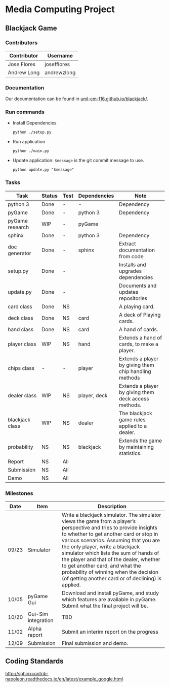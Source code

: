 # Media Computing Project

## Blackjack Game

### Contributors

Contributor | Username
------------|------------
Jose Flores | josefflores
Andrew Long | andrewzlong

### Documentation
Our documentation can be found in [uml-cm-f16.github.io/blackjack/](https://uml-cm-f16.github.io/blackjack/).

### Run commands

+ Install Dependencies

  `python ./setup.py`

+ Run application

  `python ./main.py`

+ Update application: `$message` is the git commit message to use.

  `python update.py "$message"`

### Tasks

Task            | Status | Test | Dependencies      | Note
----------------|--------|------|-------------------|-----
python 3        | Done   | -    | -                 | Dependency
pyGame          | Done   | -    | python 3          | Dependency
pyGame research | WIP    | -    | pyGame            |
sphinx          | Done   | -    | python 3          | Dependency
doc generator   | Done   | -    | sphinx            | Extract documentation from code
setup.py        | Done   | -    |                   | Installs and upgrades dependencies
update.py       | Done   | -    |                   | Documents and updates repositories
card class      | Done   | NS   |                   | A playing card.
deck class      | Done   | NS   | card              | A deck of Playing cards.
hand class      | Done   | NS   | card              | A hand of cards.
player class    | WIP    | NS   | hand              | Extends a hand of cards, to make a player.
chips class     | -      | -    | player            | Extends a player by giving them chip handling methods
dealer class    | WIP    | NS   | player, deck      | Extends a player by giving them deck access methods.
blackjack class | WIP    | NS   | dealer            | The blackjack game rules applied to a dealer.
probability     | NS     | NS   | blackjack         | Extends the game by maintaining statistics.
Report          | NS     | All  |                   |
Submission      | NS     | All  |                   |
Demo            | NS     | All  |                   |

### Milestones
Date  | Item | Description
------|------|------------
09/23 | Simulator | Write a blackjack simulator. The simulator views the game from a player’s perspective and tries to provide insights to whether to get another card or stop in various scenarios. Assuming that you are the only player, write a blackjack simulator which lists the sum of hands of the player and that of the dealer, whether to get another card, and what the probability of winning when the decision (of getting another card or of declining) is applied.
10/05 | pyGame Gui | Download and install pyGame, and study which features are available in pyGame. Submit what the final project will be.
10/20 | Gui-Sim integration | TBD
11/02 | Alpha report | Submit an interim report on the progress
12/09 | Submission | Final submission and demo.

## Coding Standards
http://sphinxcontrib-napoleon.readthedocs.io/en/latest/example_google.html






